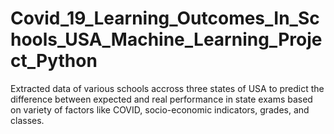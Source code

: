# Covid_19_Learning_Outcomes_In_Schools_USA_Machine_Learning_Project_Python
Extracted data of various schools accross three states of USA to predict the difference between expected and real performance in state exams based on variety of factors like COVID, socio-economic indicators, grades, and classes.
